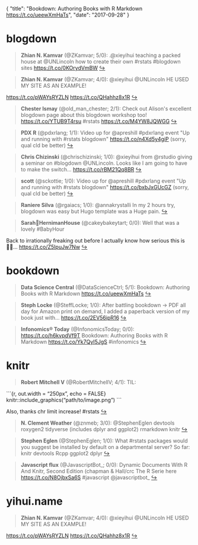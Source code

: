 {
  "title": "Bookdown: Authoring Books with R Markdown https://t.co/ueewXmHaTs",
  "date": "2017-09-28"
}

# blogdown

> **Zhian N. Kamvar** (@ZKamvar; 5/0): .@xieyihui teaching a packed house at @UNLincoln how to create their own #rstats #blogdown sites https://t.co/0KOrydVmBW  [&#8618;](https://twitter.com/xieyihui/status/913135588613804032)

<!-- -->


> **Zhian N. Kamvar** (@ZKamvar; 4/0): @xieyihui @UNLincoln HE USED MY SITE AS AN EXAMPLE!
>
https://t.co/pWAYsRYZLN https://t.co/QHahhz8x1R  [&#8618;](https://twitter.com/xieyihui/status/913153808687144960)

<!-- -->


> **Chester Ismay** (@old_man_chester; 2/1): Check out Alison's excellent blogdown page about this blogdown workshop too!  https://t.co/YTUB9T4rsu #rstats https://t.co/M4YW8JQWGG  [&#8618;](https://twitter.com/xieyihui/status/913136102747148288)

<!-- -->


> **PDX R** (@pdxrlang; 1/1): Video up for @apreshill #pdxrlang event "Up and running with #rstats blogdown"   https://t.co/n4Xd5y4giP (sorry, qual cld be better)  [&#8618;](https://twitter.com/xieyihui/status/913127981857386497)

<!-- -->


> **Chris Chizinski** (@chrischizinski; 1/0): @xieyihui from @rstudio giving a seminar on #blogdown @UNLincoln.  Looks like I am going to have to make the switch… https://t.co/rBM21Qq8BR  [&#8618;](https://twitter.com/xieyihui/status/913172791284895744)

<!-- -->


> **scott** (@sckottie; 1/0): Video up for @apreshill #pdxrlang event "Up and running with #rstats blogdown"   https://t.co/bxbJxGUcGZ (sorry, qual cld be better)  [&#8618;](https://twitter.com/xieyihui/status/913127981815492608)

<!-- -->


> **Raniere Silva** (@rgaiacs; 1/0): @annakrystalli In my 2 hours try, blogdown was easy but Hugo template was a Huge pain.  [&#8618;](https://twitter.com/xieyihui/status/912965850306678784)

<!-- -->


> **Sarah🍎HernimanHouse** (@cakeybakeytart; 0/0): Well that was a lovely #BabyHour
>
Back to irrationally freaking out before I actually know how serious this is 🤦🏻‍… https://t.co/Z5IpuJw7Nw  [&#8618;](https://twitter.com/xieyihui/status/912998075798519809)

<!-- -->


# bookdown

> **Data Science Central** (@DataScienceCtrl; 5/1): Bookdown: Authoring Books with R Markdown https://t.co/ueewXmHaTs  [&#8618;](https://twitter.com/xieyihui/status/913146537143865344)

<!-- -->


> **Steph Locke** (@SteffLocke; 1/0): After battling bookdown -&gt; PDF all day for Amazon print on demand, I added a paperback version of my book just with… https://t.co/2EV56ipR16  [&#8618;](https://twitter.com/xieyihui/status/913170843798253569)

<!-- -->


> **Infonomics® Today** (@InfonomicsToday; 0/0): https://t.co/h6kvpdVf9T Bookdown: Authoring Books with R Markdown https://t.co/Yk7QyI5JgS #infonomics  [&#8618;](https://twitter.com/xieyihui/status/913147523237158912)

<!-- -->


# knitr

> **Robert Mitchell V** (@RobertMitchellV; 4/1): TIL:
>
\`\`\`{r, out.width = “250px”, echo = FALSE}
knitr::include_graphics(“path/to/image.png”)
\`\`\`
>
Also, thanks chr limit increase! #rstats  [&#8618;](https://twitter.com/xieyihui/status/913097052472565760)

<!-- -->


> **N. Clement Weather** (@znmeb; 3/0): @StephenEglen devtools roxygen2 tidyverse (includes dplyr and ggplot2) rmarkdown knitr  [&#8618;](https://twitter.com/xieyihui/status/912989359984357377)

<!-- -->


> **Stephen Eglen** (@StephenEglen; 1/0): What #rstats packages would you suggest be installed by default on a departmental server? So far:
knitr devtools Rcpp ggplot2 dplyr  [&#8618;](https://twitter.com/xieyihui/status/912983239148621824)

<!-- -->


> **Javascript flux** (@JavascriptBot_; 0/0): Dynamic Documents With R And Knitr, Second Edition (chapman &amp; Hall/crc The R Serie here  https://t.co/N8OjbxSa6S #javascript @javascriptbot_  [&#8618;](https://twitter.com/xieyihui/status/912916877747408896)

<!-- -->


# yihui.name

> **Zhian N. Kamvar** (@ZKamvar; 4/0): @xieyihui @UNLincoln HE USED MY SITE AS AN EXAMPLE!
>
https://t.co/pWAYsRYZLN https://t.co/QHahhz8x1R  [&#8618;](https://twitter.com/xieyihui/status/913153808687144960)

<!-- -->


